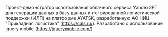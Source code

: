 Проект-демонстратор использования облачного сервиса YandexGPT для генерации данных в базу 
данных интегрированной логистической поддержки (ИЛП) на платформе AYATSK, разработанную АО
НИЦ "Прикладная логистика" (https://cals.ru/). 
Разработано с использование jquery mobile (https://jquerymobile.com/)

